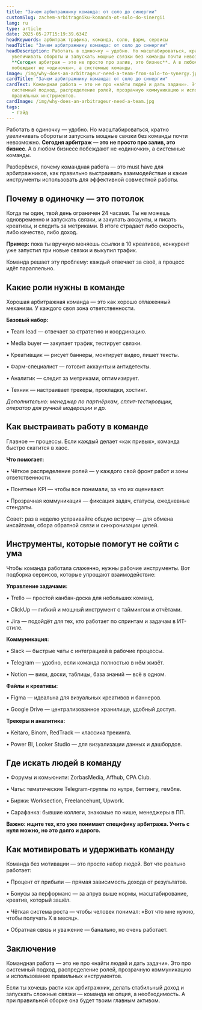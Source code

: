 ```yaml
---
title: "Зачем арбитражнику команда: от соло до синергии"
customSlug: zachem-arbitragniku-komanda-ot-solo-do-sinergii
lang: ru
type: article
date: 2025-05-27T15:19:39.634Z
headKeywords: арбитраж трафика, команда, соло, фарм, сервисы
headTitle: "Зачем арбитражнику команда: от соло до синергии"
headDescription: Работать в одиночку — удобно. Но масштабироваться, кратно
  увеличивать обороты и запускать мощные связки без команды почти невозможно.
  **Сегодня арбитраж — это не просто про залив, это бизнес**. А в любом бизнесе
  побеждают не «одиночки», а системные команды.
image: /img/why-does-an-arbitrageur-need-a-team-from-solo-to-synergy.jpg
cardTitle: "Зачем арбитражнику команда: от соло до синергии"
cardText: Командная работа — это не про «найти людей и дать задачи». Это про
  системный подход, распределение ролей, прозрачную коммуникацию и использование
  правильных инструментов.
cardImage: /img/why-does-an-arbitrageur-need-a-team.jpg
tags:
  - Гайд
---
```





Работать в одиночку — удобно. Но масштабироваться, кратно увеличивать обороты и запускать мощные связки без команды почти невозможно. **Сегодня арбитраж — это не просто про залив, это бизнес**. А в любом бизнесе побеждают не «одиночки», а системные команды.

Разберёмся, почему командная работа — это must have для арбитражников, как правильно выстраивать взаимодействие и какие инструменты использовать для эффективной совместной работы.



## Почему в одиночку — это потолок

Когда ты один, твой день ограничен 24 часами. Ты не можешь одновременно и запускать связки, и закупать аккаунты, и писать креативы, и следить за метриками. В итоге страдает либо скорость, либо качество, либо доход.

**Пример:** пока ты вручную меняешь ссылки в 10 креативов, конкурент уже запустил три новые связки и выкупил трафик. 

Команда решает эту проблему: каждый отвечает за своё, а процесс идёт параллельно.



## Какие роли нужны в команде

Хорошая арбитражная команда — это как хорошо отлаженный механизм. У каждого своя зона ответственности.

**Базовый набор:**

• Team lead — отвечает за стратегию и координацию.

• Media buyer — закупает трафик, тестирует связки.

• Креативщик — рисует баннеры, монтирует видео, пишет тексты.

• Фарм-специалист — готовит аккаунты и антидетекты.

• Аналитик — следит за метриками, оптимизирует.

• Техник — настраивает трекеры, прокладки, хостинг.

*Дополнительно: менеджер по партнёркам, сплит-тестировщик, оператор для ручной модерации и др.*



## Как выстраивать работу в команде

Главное — процессы. Если каждый делает «как привык», команда быстро скатится в хаос.

**Что помогает:**

• Чёткое распределение ролей — у каждого свой фронт работ и зоны ответственности.

• Понятные KPI — чтобы все понимали, за что их оценивают.

• Прозрачная коммуникация — фиксация задач, статусы, ежедневные стендапы.

Совет: раз в неделю устраивайте общую встречу — для обмена инсайтами, сбора обратной связи и синхронизации целей.



## Инструменты, которые помогут не сойти с ума

Чтобы команда работала слаженно, нужны рабочие инструменты. Вот подборка сервисов, которые упрощают взаимодействие:

**Управление задачами:**

• Trello — простой канбан-доска для небольших команд.

• ClickUp — гибкий и мощный инструмент с таймингом и отчётами.

• Jira — подойдёт для тех, кто работает по спринтам и задачам в ИТ-стиле.

**Коммуникация:**

• Slack — быстрые чаты с интеграцией в рабочие процессы.

• Telegram — удобно, если команда полностью в нём живёт.

• Notion — вики, доски, таблицы, база знаний — всё в одном.

**Файлы и креативы:**

• Figma — идеальна для визуальных креативов и баннеров.

• Google Drive — централизованное хранилище, удобный доступ.

**Трекеры и аналитика:**

• Keitaro, Binom, RedTrack — классика трекинга.

• Power BI, Looker Studio — для визуализации данных и дашбордов.



## Где искать людей в команду

• Форумы и комьюнити: ZorbasMedia, Affhub, CPA Club.

• Чаты: тематические Telegram-группы по нутре, беттингу, гембле.

• Биржи: Worksection, Freelancehunt, Upwork.

• Сарафанка: бывшие коллеги, знакомые по нише, менеджеры в ПП.

**Важно: ищите тех, кто уже понимает специфику арбитража. Учить с нуля можно, но это долго и дорого.**



## Как мотивировать и удерживать команду

Команда без мотивации — это просто набор людей. Вот что реально работает:

• Процент от прибыли — прямая зависимость дохода от результатов.

• Бонусы за перформанс — за апрув выше нормы, масштабирование, креатив, который зашёл.

• Чёткая система роста — чтобы человек понимал: «Вот что мне нужно, чтобы получать X в месяц».

• Обратная связь и уважение — банально, но очень работает.



## Заключение

Командная работа — это не про «найти людей и дать задачи». Это про системный подход, распределение ролей, прозрачную коммуникацию и использование правильных инструментов.

Если ты хочешь расти как арбитражник, делать стабильный доход и запускать сложные связки — команда не опция, а необходимость. А при правильной сборке она будет твоим главным активом.